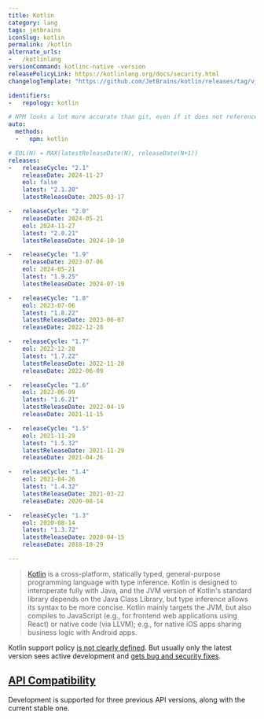 ```yaml
---
title: Kotlin
category: lang
tags: jetbrains
iconSlug: kotlin
permalink: /kotlin
alternate_urls:
-   /kotlinlang
versionCommand: kotlinc-native -version
releasePolicyLink: https://kotlinlang.org/docs/security.html
changelogTemplate: "https://github.com/JetBrains/kotlin/releases/tag/v__LATEST__"

identifiers:
-   repology: kotlin

# NPM looks a lot more accurate than git, even if it does not reference a few 1.x versions.
auto:
  methods:
  -   npm: kotlin

# EOL(N) = MAX(latestReleaseDate(N), releaseDate(N+1))
releases:
-   releaseCycle: "2.1"
    releaseDate: 2024-11-27
    eol: false
    latest: "2.1.20"
    latestReleaseDate: 2025-03-17

-   releaseCycle: "2.0"
    releaseDate: 2024-05-21
    eol: 2024-11-27
    latest: "2.0.21"
    latestReleaseDate: 2024-10-10

-   releaseCycle: "1.9"
    releaseDate: 2023-07-06
    eol: 2024-05-21
    latest: "1.9.25"
    latestReleaseDate: 2024-07-19

-   releaseCycle: "1.8"
    eol: 2023-07-06
    latest: "1.8.22"
    latestReleaseDate: 2023-06-07
    releaseDate: 2022-12-28

-   releaseCycle: "1.7"
    eol: 2022-12-28
    latest: "1.7.22"
    latestReleaseDate: 2022-11-28
    releaseDate: 2022-06-09

-   releaseCycle: "1.6"
    eol: 2022-06-09
    latest: "1.6.21"
    latestReleaseDate: 2022-04-19
    releaseDate: 2021-11-15

-   releaseCycle: "1.5"
    eol: 2021-11-29
    latest: "1.5.32"
    latestReleaseDate: 2021-11-29
    releaseDate: 2021-04-26

-   releaseCycle: "1.4"
    eol: 2021-04-26
    latest: "1.4.32"
    latestReleaseDate: 2021-03-22
    releaseDate: 2020-08-14

-   releaseCycle: "1.3"
    eol: 2020-08-14
    latest: "1.3.72"
    latestReleaseDate: 2020-04-15
    releaseDate: 2018-10-29

---
```


> [Kotlin](https://kotlinlang.org/) is a cross-platform, statically typed, general-purpose
> programming language with type inference. Kotlin is designed to interoperate fully with Java, and
> the JVM version of Kotlin's standard library depends on the Java Class Library, but type inference
> allows its syntax to be more concise. Kotlin mainly targets the JVM, but also compiles to
> JavaScript (e.g., for frontend web applications using React) or native code (via LLVM); e.g., for
> native iOS apps sharing business logic with Android apps.

Kotlin support policy [is not clearly defined](https://discuss.kotlinlang.org/t/kotlin-support-roadmap/11454).
But usually only the latest version sees active development and [gets bug and security fixes](https://kotlinlang.org/docs/kotlin-evolution.html#dealing-with-compiler-bugs).

## [API Compatibility](https://kotlinlang.org/docs/whatsnew16.html#supporting-previous-api-versions-for-a-longer-period)

Development is supported for three previous API versions, along with the current stable one.
